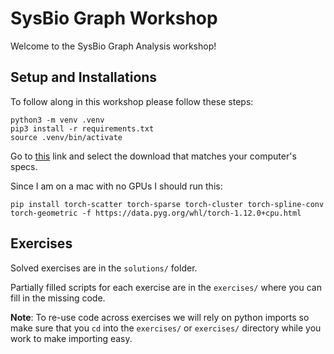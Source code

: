 # SysBio Graph Workshop

Welcome to the SysBio Graph Analysis workshop!

## Setup and Installations

To follow along in this workshop please follow these steps:

```
python3 -m venv .venv
pip3 install -r requirements.txt
source .venv/bin/activate
```

Go to [this](https://pytorch-geometric.readthedocs.io/en/latest/notes/installation.html#quick-start) link and select the download that matches your computer's specs.

Since I am on a mac with no GPUs I should run this:

```
pip install torch-scatter torch-sparse torch-cluster torch-spline-conv torch-geometric -f https://data.pyg.org/whl/torch-1.12.0+cpu.html
```	

## Exercises

Solved exercises are in the `solutions/` folder.

Partially filled scripts for each exercise are in the `exercises/` where you can fill in the missing code.

**Note**: To re-use code across exercises we will rely on python imports so make sure that you `cd` into the `exercises/` or `exercises/` directory while you work to make importing easy.
